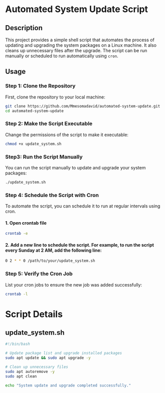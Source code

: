 # Automated System Update Script

## Description
This project provides a simple shell script that automates the process of updating and upgrading the system packages on a Linux machine. It also cleans up unnecessary files after the upgrade. The script can be run manually or scheduled to run automatically using `cron`.

## Usage

### Step 1: Clone the Repository
First, clone the repository to your local machine:
```sh
git clone https://github.com/Mmesomadavid/automated-system-update.git
cd automated-system-update
```
### Step 2: Make the Script Executable
Change the permissions of the script to make it executable:
```sh
chmod +x update_system.sh
```

### Step3: Run the Script Manually
You can run the script manually to update and upgrade your system packages:
```sh
./update_system.sh
```

### Step 4: Schedule the Script with Cron
To automate the script, you can schedule it to run at regular intervals using cron.

#### 1. Open crontab file
```sh
crontab -e
```

#### 2. Add a new line to schedule the script. For example, to run the script every Sunday at 2 AM, add the following line:
```sh
0 2 * * 0 /path/to/your/update_system.sh
```

### Step 5: Verify the Cron Job
List your cron jobs to ensure the new job was added successfully:
```sh
crontab -l
```


# Script Details
## update_system.sh
```sh
#!/bin/bash

# Update package list and upgrade installed packages
sudo apt update && sudo apt upgrade -y

# Clean up unnecessary files
sudo apt autoremove -y
sudo apt clean

echo "System update and upgrade completed successfully."
```

